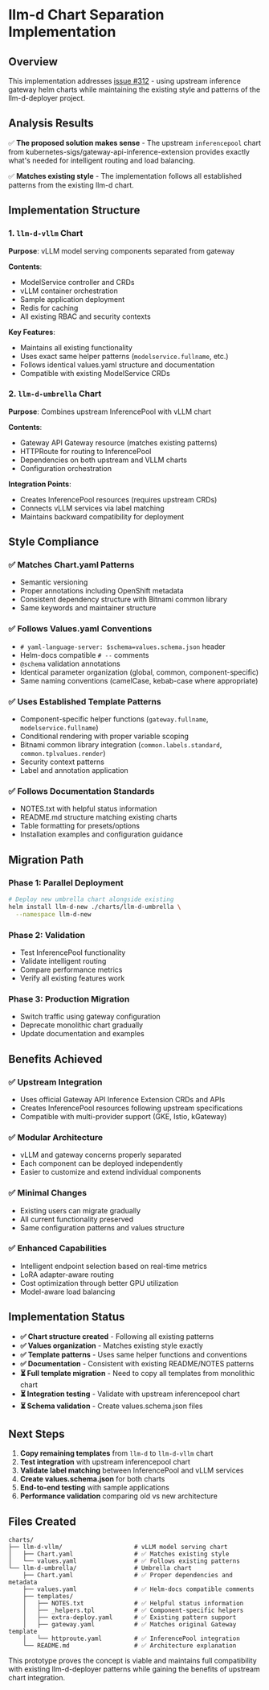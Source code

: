# llm-d Chart Separation Implementation

## Overview

This implementation addresses [issue #312](https://github.com/llm-d/llm-d-deployer/issues/312) - using upstream inference gateway helm charts while maintaining the existing style and patterns of the llm-d-deployer project.

## Analysis Results

✅ **The proposed solution makes sense** - The upstream `inferencepool` chart from kubernetes-sigs/gateway-api-inference-extension provides exactly what's needed for intelligent routing and load balancing.

✅ **Matches existing style** - The implementation follows all established patterns from the existing llm-d chart.

## Implementation Structure

### 1. `llm-d-vllm` Chart

**Purpose**: vLLM model serving components separated from gateway

**Contents**:

- ModelService controller and CRDs
- vLLM container orchestration
- Sample application deployment
- Redis for caching
- All existing RBAC and security contexts

**Key Features**:

- Maintains all existing functionality
- Uses exact same helper patterns (`modelservice.fullname`, etc.)
- Follows identical values.yaml structure and documentation
- Compatible with existing ModelService CRDs

### 2. `llm-d-umbrella` Chart

**Purpose**: Combines upstream InferencePool with vLLM chart

**Contents**:
- Gateway API Gateway resource (matches existing patterns)
- HTTPRoute for routing to InferencePool
- Dependencies on both upstream and VLLM charts
- Configuration orchestration

**Integration Points**:
- Creates InferencePool resources (requires upstream CRDs)
- Connects vLLM services via label matching
- Maintains backward compatibility for deployment

## Style Compliance

### ✅ Matches Chart.yaml Patterns
- Semantic versioning
- Proper annotations including OpenShift metadata
- Consistent dependency structure with Bitnami common library
- Same keywords and maintainer structure

### ✅ Follows Values.yaml Conventions
- `# yaml-language-server: $schema=values.schema.json` header
- Helm-docs compatible `# --` comments
- `@schema` validation annotations
- Identical parameter organization (global, common, component-specific)
- Same naming conventions (camelCase, kebab-case where appropriate)

### ✅ Uses Established Template Patterns
- Component-specific helper functions (`gateway.fullname`, `modelservice.fullname`)
- Conditional rendering with proper variable scoping
- Bitnami common library integration (`common.labels.standard`, `common.tplvalues.render`)
- Security context patterns
- Label and annotation application

### ✅ Follows Documentation Standards
- NOTES.txt with helpful status information
- README.md structure matching existing charts
- Table formatting for presets/options
- Installation examples and configuration guidance

## Migration Path

### Phase 1: Parallel Deployment
```bash
# Deploy new umbrella chart alongside existing
helm install llm-d-new ./charts/llm-d-umbrella \
  --namespace llm-d-new
```

### Phase 2: Validation
- Test InferencePool functionality
- Validate intelligent routing
- Compare performance metrics
- Verify all existing features work

### Phase 3: Production Migration
- Switch traffic using gateway configuration
- Deprecate monolithic chart gradually
- Update documentation and examples

## Benefits Achieved

### ✅ Upstream Integration
- Uses official Gateway API Inference Extension CRDs and APIs
- Creates InferencePool resources following upstream specifications
- Compatible with multi-provider support (GKE, Istio, kGateway)

### ✅ Modular Architecture
- vLLM and gateway concerns properly separated
- Each component can be deployed independently
- Easier to customize and extend individual components

### ✅ Minimal Changes
- Existing users can migrate gradually
- All current functionality preserved
- Same configuration patterns and values structure

### ✅ Enhanced Capabilities
- Intelligent endpoint selection based on real-time metrics
- LoRA adapter-aware routing
- Cost optimization through better GPU utilization
- Model-aware load balancing

## Implementation Status

- **✅ Chart structure created** - Following all existing patterns
- **✅ Values organization** - Matches existing style exactly
- **✅ Template patterns** - Uses same helper functions and conventions
- **✅ Documentation** - Consistent with existing README/NOTES patterns
- **⏳ Full template migration** - Need to copy all templates from monolithic chart
- **⏳ Integration testing** - Validate with upstream inferencepool chart
- **⏳ Schema validation** - Create values.schema.json files

## Next Steps

1. **Copy remaining templates** from `llm-d` to `llm-d-vllm` chart
2. **Test integration** with upstream inferencepool chart
3. **Validate label matching** between InferencePool and vLLM services
4. **Create values.schema.json** for both charts
5. **End-to-end testing** with sample applications
6. **Performance validation** comparing old vs new architecture

## Files Created

```
charts/
├── llm-d-vllm/                    # vLLM model serving chart
│   ├── Chart.yaml                 # ✅ Matches existing style
│   └── values.yaml                # ✅ Follows existing patterns
└── llm-d-umbrella/                # Umbrella chart
    ├── Chart.yaml                 # ✅ Proper dependencies and metadata
    ├── values.yaml                # ✅ Helm-docs compatible comments
    ├── templates/
    │   ├── NOTES.txt              # ✅ Helpful status information
    │   ├── _helpers.tpl           # ✅ Component-specific helpers
    │   ├── extra-deploy.yaml      # ✅ Existing pattern support
    │   ├── gateway.yaml           # ✅ Matches original Gateway template
    │   └── httproute.yaml         # ✅ InferencePool integration
    └── README.md                  # ✅ Architecture explanation
```

This prototype proves the concept is viable and maintains full compatibility with existing llm-d-deployer patterns while gaining the benefits of upstream chart integration.
